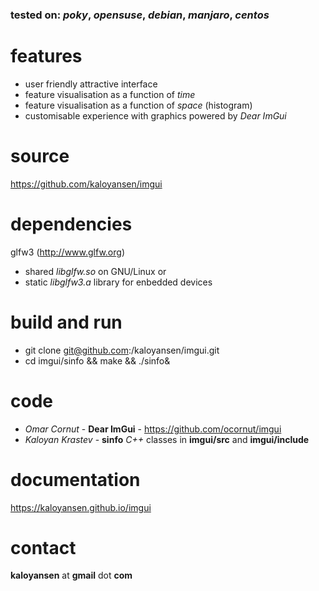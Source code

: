 ### tested on: *poky*, *opensuse*, *debian*, *manjaro*, *centos*

features
==
* user friendly attractive interface
* feature visualisation as a function of *time*
* feature visualisation as a function of *space* (histogram)
* customisable experience with graphics powered by *Dear ImGui*

source
==
https://github.com/kaloyansen/imgui

dependencies
==
glfw3 (http://www.glfw.org)
* shared *libglfw.so* on GNU/Linux or
* static *libglfw3.a* library for enbedded devices

build and run
===
* git clone git@github.com:/kaloyansen/imgui.git
* cd imgui/sinfo && make && ./sinfo&

code
====
* *Omar Cornut* - **Dear ImGui** - https://github.com/ocornut/imgui
* *Kaloyan Krastev* - **sinfo** *C++* classes in **imgui/src** and **imgui/include**

documentation
===
https://kaloyansen.github.io/imgui 

contact
==
**kaloyansen** at **gmail** dot **com**


